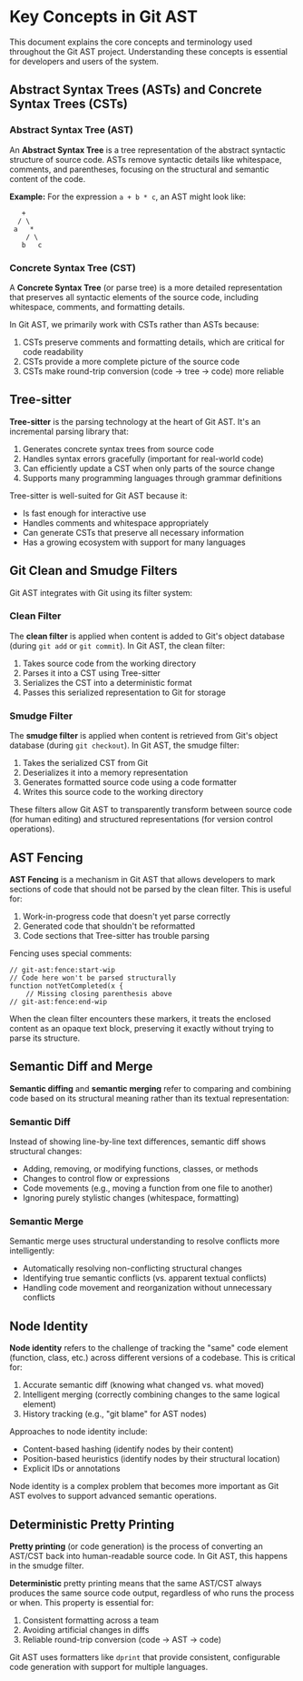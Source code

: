 # Key Concepts in Git AST

This document explains the core concepts and terminology used throughout the Git AST project. Understanding these concepts is essential for developers and users of the system.

## Abstract Syntax Trees (ASTs) and Concrete Syntax Trees (CSTs)

### Abstract Syntax Tree (AST)
An **Abstract Syntax Tree** is a tree representation of the abstract syntactic structure of source code. ASTs remove syntactic details like whitespace, comments, and parentheses, focusing on the structural and semantic content of the code.

**Example:** For the expression `a + b * c`, an AST might look like:
```
   +
  / \
 a   *
    / \
   b   c
```

### Concrete Syntax Tree (CST)
A **Concrete Syntax Tree** (or parse tree) is a more detailed representation that preserves all syntactic elements of the source code, including whitespace, comments, and formatting details.

In Git AST, we primarily work with CSTs rather than ASTs because:
1. CSTs preserve comments and formatting details, which are critical for code readability
2. CSTs provide a more complete picture of the source code
3. CSTs make round-trip conversion (code → tree → code) more reliable

## Tree-sitter

**Tree-sitter** is the parsing technology at the heart of Git AST. It's an incremental parsing library that:

1. Generates concrete syntax trees from source code
2. Handles syntax errors gracefully (important for real-world code)
3. Can efficiently update a CST when only parts of the source change
4. Supports many programming languages through grammar definitions

Tree-sitter is well-suited for Git AST because it:
- Is fast enough for interactive use
- Handles comments and whitespace appropriately 
- Can generate CSTs that preserve all necessary information
- Has a growing ecosystem with support for many languages

## Git Clean and Smudge Filters

Git AST integrates with Git using its filter system:

### Clean Filter
The **clean filter** is applied when content is added to Git's object database (during `git add` or `git commit`). In Git AST, the clean filter:

1. Takes source code from the working directory
2. Parses it into a CST using Tree-sitter
3. Serializes the CST into a deterministic format
4. Passes this serialized representation to Git for storage

### Smudge Filter
The **smudge filter** is applied when content is retrieved from Git's object database (during `git checkout`). In Git AST, the smudge filter:

1. Takes the serialized CST from Git
2. Deserializes it into a memory representation
3. Generates formatted source code using a code formatter
4. Writes this source code to the working directory

These filters allow Git AST to transparently transform between source code (for human editing) and structured representations (for version control operations).

## AST Fencing

**AST Fencing** is a mechanism in Git AST that allows developers to mark sections of code that should not be parsed by the clean filter. This is useful for:

1. Work-in-progress code that doesn't yet parse correctly
2. Generated code that shouldn't be reformatted
3. Code sections that Tree-sitter has trouble parsing

Fencing uses special comments:
```
// git-ast:fence:start-wip
// Code here won't be parsed structurally
function notYetCompleted(x {
    // Missing closing parenthesis above
// git-ast:fence:end-wip
```

When the clean filter encounters these markers, it treats the enclosed content as an opaque text block, preserving it exactly without trying to parse its structure.

## Semantic Diff and Merge

**Semantic diffing** and **semantic merging** refer to comparing and combining code based on its structural meaning rather than its textual representation:

### Semantic Diff
Instead of showing line-by-line text differences, semantic diff shows structural changes:
- Adding, removing, or modifying functions, classes, or methods
- Changes to control flow or expressions
- Code movements (e.g., moving a function from one file to another)
- Ignoring purely stylistic changes (whitespace, formatting)

### Semantic Merge
Semantic merge uses structural understanding to resolve conflicts more intelligently:
- Automatically resolving non-conflicting structural changes
- Identifying true semantic conflicts (vs. apparent textual conflicts)
- Handling code movement and reorganization without unnecessary conflicts

## Node Identity

**Node identity** refers to the challenge of tracking the "same" code element (function, class, etc.) across different versions of a codebase. This is critical for:

1. Accurate semantic diff (knowing what changed vs. what moved)
2. Intelligent merging (correctly combining changes to the same logical element)
3. History tracking (e.g., "git blame" for AST nodes)

Approaches to node identity include:
- Content-based hashing (identify nodes by their content)
- Position-based heuristics (identify nodes by their structural location)
- Explicit IDs or annotations

Node identity is a complex problem that becomes more important as Git AST evolves to support advanced semantic operations.

## Deterministic Pretty Printing

**Pretty printing** (or code generation) is the process of converting an AST/CST back into human-readable source code. In Git AST, this happens in the smudge filter.

**Deterministic** pretty printing means that the same AST/CST always produces the same source code output, regardless of who runs the process or when. This property is essential for:

1. Consistent formatting across a team
2. Avoiding artificial changes in diffs
3. Reliable round-trip conversion (code → AST → code)

Git AST uses formatters like `dprint` that provide consistent, configurable code generation with support for multiple languages. 
